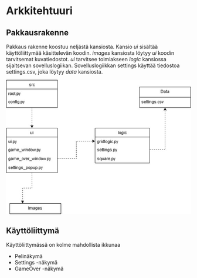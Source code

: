 # Arkkitehtuuri

## Pakkausrakenne

Pakkaus rakenne koostuu neljästä kansiosta. Kansio *ui* sisältää käyttöliittymää käsittelevän koodin. *images* kansiosta löytyy *ui* koodin tarvitsemat kuvatiedostot. *ui* tarvitsee toimiakseen *logic* kansiossa sijaitsevan sovelluslogiikan. Sovelluslogiikkan settings käyttää tiedostoa settings.csv, joka löytyy *data* kansiosta.

![pakkausrakenne](./kuvat/pakkausrakenne.jpg)

## Käyttöliittymä

Käyttöliittymässä on kolme mahdollista ikkunaa
- Pelinäkymä
- Settings -näkymä
- GameOver -näkymä



